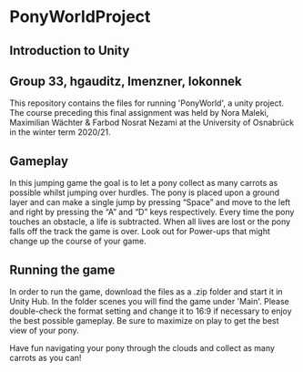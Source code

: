 # PonyWorldProject
## Introduction to Unity
## Group 33, hgauditz, lmenzner, lokonnek

This repository contains the files for running 'PonyWorld', a unity project.
The course preceding this final assignment was held by Nora Maleki, Maximilian Wächter & Farbod Nosrat Nezami at the University of Osnabrück in the winter term 2020/21.

## Gameplay

In this jumping game the goal is to let a pony collect as many carrots as possible whilst jumping over hurdles.
The pony is placed upon a ground layer and can make a single jump by pressing “Space” and move to the left and right by pressing the “A” and “D” keys respectively. 
Every time the pony touches an obstacle, a life is subtracted. When all lives are lost or the pony falls off the track the game is over.
Look out for Power-ups that might change up the course of your game.

## Running the game 

In order to run the game, download the files as a .zip folder and start it in Unity Hub. In the folder scenes you will find the game under 'Main'. 
Please double-check the format setting and change it to 16:9 if necessary
to enjoy the best possible gameplay. Be sure to maximize on play to get the best view of your pony.

Have fun navigating your pony through the clouds and collect as many carrots as you can! 
